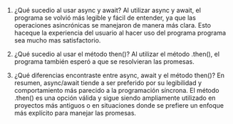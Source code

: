 1. ¿Qué sucedio al usar async y await?
Al utilizar async y await, el programa se volvió más legible y fácil de entender, ya que las operaciones asincrónicas se manejaron de manera más clara. Esto haceque  la experiencia del usuario al hacer uso del programa programa sea mucho mas satisfactorio. 

2. ¿Qué sucedio al usar el método then()?
Al utilizar el método .then(), el programa también esperó a que se resolvieran las promesas.

3. ¿Qué diferencias encontraste entre async, await y el método then()?
En resumen, async/await tiende a ser preferido por su legibilidad y comportamiento más parecido a la programación síncrona. El método .then() es una opción válida y sigue siendo ampliamente utilizado en proyectos más antiguos o en situaciones donde se prefiere un enfoque más explícito para manejar las promesas. 